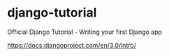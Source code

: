 # django-tutorial
Official Django Tutorial - Writing your first Django app

https://docs.djangoproject.com/en/3.0/intro/

